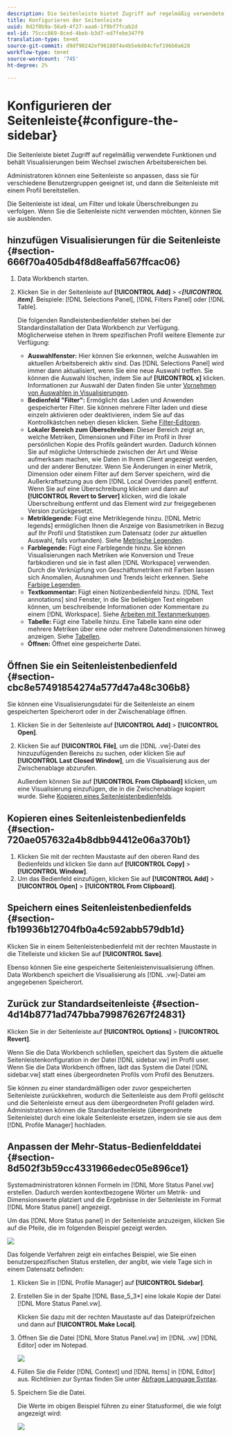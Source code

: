 ```yaml
---
description: Die Seitenleiste bietet Zugriff auf regelmäßig verwendete Funktionen und behält Visualisierungen beim Wechsel zwischen Arbeitsbereichen bei.
title: Konfigurieren der Seitenleiste
uuid: 0d2f0b9a-56a9-4f27-aaa6-1f9bf7fcab2d
exl-id: 75ccc869-8ced-4beb-b3d7-ed7febe347f9
translation-type: tm+mt
source-git-commit: d9df90242ef96188f4e4b5e6d04cfef196b0a628
workflow-type: tm+mt
source-wordcount: '745'
ht-degree: 2%

---
```


# Konfigurieren der Seitenleiste{#configure-the-sidebar}

Die Seitenleiste bietet Zugriff auf regelmäßig verwendete Funktionen und behält Visualisierungen beim Wechsel zwischen Arbeitsbereichen bei.

Administratoren können eine Seitenleiste so anpassen, dass sie für verschiedene Benutzergruppen geeignet ist, und dann die Seitenleiste mit einem Profil bereitstellen.

Die Seitenleiste ist ideal, um Filter und lokale Überschreibungen zu verfolgen. Wenn Sie die Seitenleiste nicht verwenden möchten, können Sie sie ausblenden.

## hinzufügen Visualisierungen für die Seitenleiste {#section-666f70a405db4f8d8eaffa567ffcac06}

1. Data Workbench starten.
1. Klicken Sie in der Seitenleiste auf **[!UICONTROL Add]** > *&lt;**[!UICONTROL item]***. Beispiele: [!DNL Selections Panel], [!DNL Filters Panel] oder [!DNL Table].

   Die folgenden Randleistenbedienfelder stehen bei der Standardinstallation der Data Workbench zur Verfügung. Möglicherweise stehen in Ihrem spezifischen Profil weitere Elemente zur Verfügung:

   * **Auswahlfenster:** Hier können Sie erkennen, welche Auswahlen im aktuellen Arbeitsbereich aktiv sind. Das [!DNL Selections Panel] wird immer dann aktualisiert, wenn Sie eine neue Auswahl treffen. Sie können die Auswahl löschen, indem Sie auf **[!UICONTROL x]** klicken. Informationen zur Auswahl der Daten finden Sie unter [Vornehmen von Auswahlen in Visualisierungen](../../home/c-get-started/c-vis/c-sel-vis/c-sel-vis.md#concept-012870ec22c7476e9afbf3b8b2515746).
   * **Bedienfeld &quot;Filter&quot;:** Ermöglicht das Laden und Anwenden gespeicherter Filter. Sie können mehrere Filter laden und diese einzeln aktivieren oder deaktivieren, indem Sie auf das Kontrollkästchen neben diesen  klicken. Siehe [Filter-Editoren](../../home/c-get-started/c-analysis-vis/c-filter-editors/c-filter-editors.md#concept-2f343ecbed8240f18b0c1f1eccef11e3).
   * **Lokaler Bereich zum Überschreiben:** Dieser Bereich zeigt an, welche Metriken, Dimensionen und Filter im Profil in Ihrer persönlichen Kopie des Profils geändert wurden. Dadurch können Sie auf mögliche Unterschiede zwischen der Art und Weise aufmerksam machen, wie Daten in Ihrem Client angezeigt werden, und der anderer Benutzer. Wenn Sie Änderungen in einer Metrik, Dimension oder einem Filter auf dem Server speichern, wird die Außerkraftsetzung aus dem [!DNL Local Overrides panel] entfernt. Wenn Sie auf eine Überschreibung klicken und dann auf **[!UICONTROL Revert to Server]** klicken, wird die lokale Überschreibung entfernt und das Element wird zur freigegebenen Version zurückgesetzt.
   * **Metriklegende:** Fügt eine Metriklegende hinzu. [!DNL Metric legends] ermöglichen Ihnen die Anzeige von Basismetriken in Bezug auf Ihr Profil und Statistiken zum Datensatz (oder zur aktuellen Auswahl, falls vorhanden). Siehe [Metrische Legenden](../../home/c-get-started/c-analysis-vis/c-legends/c-metric-leg.md#concept-e7195bc8f7844ae295bda3a88b028d5b).
   * **Farblegende:** Fügt eine Farblegende hinzu. Sie können Visualisierungen nach Metriken wie Konversion und Treue farbkodieren und sie in fast allen [!DNL Workspace] verwenden. Durch die Verknüpfung von Geschäftsmetriken mit Farben lassen sich Anomalien, Ausnahmen und Trends leicht erkennen. Siehe [Farbige Legenden](../../home/c-get-started/c-analysis-vis/c-legends/c-color-leg.md#concept-f84d51dc0d6547f981d0642fc2d01358).
   * **Textkommentar:** Fügt einen Notizenbedienfeld hinzu. [!DNL Text annotations] sind Fenster, in die Sie beliebigen Text eingeben können, um beschreibende Informationen oder Kommentare zu einem  [!DNL Workspace]. Siehe [Arbeiten mit Textanmerkungen](../../home/c-get-started/c-analysis-vis/c-annots/c-text-annots.md#concept-55b4aa3e0c58470b8e3c9d452e12a777).
   * **Tabelle:** Fügt eine Tabelle hinzu. Eine Tabelle kann eine oder mehrere Metriken über eine oder mehrere Datendimensionen hinweg anzeigen. Siehe [Tabellen](../../home/c-get-started/c-analysis-vis/c-tables/c-tables.md#concept-c632cb8ad9724f90ac5c294d52ae667f).
   * **Öffnen:** Öffnet eine gespeicherte Datei.

## Öffnen Sie ein Seitenleistenbedienfeld {#section-cbc8e57491854274a577d47a48c306b8}

Sie können eine Visualisierungsdatei für die Seitenleiste an einem gespeicherten Speicherort oder in der Zwischenablage öffnen.

1. Klicken Sie in der Seitenleiste auf **[!UICONTROL Add]** > **[!UICONTROL Open]**.
1. Klicken Sie auf **[!UICONTROL File]**, um die [!DNL .vw]-Datei des hinzuzufügenden Bereichs zu suchen, oder klicken Sie auf **[!UICONTROL Last Closed Window]**, um die Visualisierung aus der Zwischenablage abzurufen.

   Außerdem können Sie auf **[!UICONTROL From Clipboard]** klicken, um eine Visualisierung einzufügen, die in die Zwischenablage kopiert wurde. Siehe [Kopieren eines Seitenleistenbedienfelds](../../home/c-get-started/c-config-sidebar.md#section-720ae057632a4b8dbb94412e06a370b1).

## Kopieren eines Seitenleistenbedienfelds {#section-720ae057632a4b8dbb94412e06a370b1}

1. Klicken Sie mit der rechten Maustaste auf den oberen Rand des Bedienfelds und klicken Sie dann auf **[!UICONTROL Copy]** > **[!UICONTROL Window]**.
1. Um das Bedienfeld einzufügen, klicken Sie auf **[!UICONTROL Add]** > **[!UICONTROL Open]** > **[!UICONTROL From Clipboard]**.

## Speichern eines Seitenleistenbedienfelds {#section-fb19936b12704fb0a4c592abb579db1d}

Klicken Sie in einem Seitenleistenbedienfeld mit der rechten Maustaste in die Titelleiste und klicken Sie auf **[!UICONTROL Save]**.

Ebenso können Sie eine gespeicherte Seitenleistenvisualisierung öffnen. Data Workbench speichert die Visualisierung als [!DNL .vw]-Datei am angegebenen Speicherort.

## Zurück zur Standardseitenleiste {#section-4d14b8771ad747bba799876267f24831}

Klicken Sie in der Seitenleiste auf **[!UICONTROL Options]** > **[!UICONTROL Revert]**.

Wenn Sie die Data Workbench schließen, speichert das System die aktuelle Seitenleistenkonfiguration in der Datei [!DNL sidebar.vw] im Profil user. Wenn Sie die Data Workbench öffnen, lädt das System die Datei [!DNL sidebar.vw] statt eines übergeordneten Profils vom Profil des Benutzers.

Sie können zu einer standardmäßigen oder zuvor gespeicherten Seitenleiste zurückkehren, wodurch die Seitenleiste aus dem Profil gelöscht und die Seitenleiste erneut aus dem übergeordneten Profil geladen wird. Administratoren können die Standardseitenleiste (übergeordnete Seitenleiste) durch eine lokale Seitenleiste ersetzen, indem sie sie aus dem [!DNL Profile Manager] hochladen.

## Anpassen der Mehr-Status-Bedienfelddatei {#section-8d502f3b59cc4331966edec05e896ce1}

Systemadministratoren können Formeln im [!DNL More Status Panel.vw] erstellen. Dadurch werden kontextbezogene Wörter um Metrik- und Dimensionswerte platziert und die Ergebnisse in der Seitenleiste im Format [!DNL More Status panel] angezeigt.

Um das [!DNL More Status panel] in der Seitenleiste anzuzeigen, klicken Sie auf die Pfeile, die im folgenden Beispiel gezeigt werden.

![](assets/more_status_panel_arrows.png)

Das folgende Verfahren zeigt ein einfaches Beispiel, wie Sie einen benutzerspezifischen Status erstellen, der angibt, wie viele Tage sich in einem Datensatz befinden:

1. Klicken Sie in [!DNL Profile Manager] auf **[!UICONTROL Sidebar\]**.

1. Erstellen Sie in der Spalte [!DNL Base_5_3*] eine lokale Kopie der Datei [!DNL More Status Panel.vw].

   Klicken Sie dazu mit der rechten Maustaste auf das Dateiprüfzeichen und dann auf **[!UICONTROL Make Local]**.

1. Öffnen Sie die Datei [!DNL More Status Panel.vw] im [!DNL .vw] [!DNL Editor] oder im Notepad.

   ![](assets/more_status_panel_file.png)

1. Füllen Sie die Felder [!DNL Context] und [!DNL Items] in [!DNL Editor] aus. Richtlinien zur Syntax finden Sie unter [Abfrage Language Syntax](../../home/c-get-started/c-qry-lang-syntx/c-qry-lang-syntx.md#concept-15d1d3f5164a47d49468c5acb7299d9f).

1. Speichern Sie die Datei.

   Die Werte im obigen Beispiel führen zu einer Statusformel, die wie folgt angezeigt wird:

   ![](assets/more_status_panel.png)
